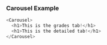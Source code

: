 ### Carousel Example

```ts
<Carousel>
  <h1>This is the grades tab!</h1>
  <h1>This is the detailed tab!</h1>
</Carousel>
```
